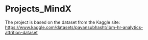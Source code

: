 # Projects_MindX
The project is based on the dataset from the Kaggle site: https://www.kaggle.com/datasets/pavansubhasht/ibm-hr-analytics-attrition-dataset
